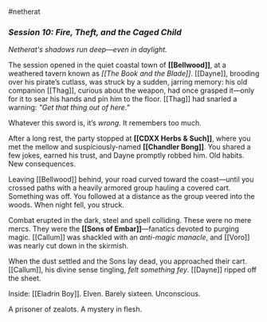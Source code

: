 #netherat
### _Session 10: Fire, Theft, and the Caged Child_

_Netherat's shadows run deep—even in daylight._

The session opened in the quiet coastal town of **[[Bellwood]]**, at a weathered tavern known as _[[The Book and the Blade]]_. [[Dayne]], brooding over his pirate’s cutlass, was struck by a sudden, jarring memory: his old companion [[Thag]], curious about the weapon, had once grasped it—only for it to sear his hands and pin him to the floor. [[Thag]] had snarled a warning: _"Get that thing out of here."_

Whatever this sword is, it’s _wrong_. It remembers too much.

After a long rest, the party stopped at **[[CDXX Herbs & Such]]**, where you met the mellow and suspiciously-named **[[Chandler Bong]]**. You shared a few jokes, earned his trust, and Dayne promptly robbed him. Old habits. New consequences.

Leaving [[Bellwood]] behind, your road curved toward the coast—until you crossed paths with a heavily armored group hauling a covered cart. Something was off. You followed at a distance as the group veered into the woods. When night fell, you struck.

Combat erupted in the dark, steel and spell colliding. These were no mere mercs. They were the **[[Sons of Embar]]**—fanatics devoted to purging magic. [[Callum]] was shackled with an _anti-magic manacle_, and [[Voro]] was nearly cut down in the skirmish.

When the dust settled and the Sons lay dead, you approached their cart. [[Callum]], his divine sense tingling, _felt something fey_. [[Dayne]] ripped off the sheet.

Inside: [[Eladrin Boy]]. Elven. Barely sixteen. Unconscious.

A prisoner of zealots. A mystery in flesh.